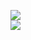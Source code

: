 [![](https://img.shields.io/badge/Made%20With-Github%20Spray-lightgrey.svg?style=for-the-badge&logo=github)](https://github.com/Annihil/github-spray#29471)  
[![](https://i.imgur.com/2DrTn0Z.gif)](https://github.com/Annihil/github-spray)
